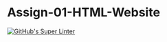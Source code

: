 # Assign-01-HTML-Website
[![GitHub's Super Linter](https://github.com/ICS20-Programming-SamMakuc/Assign-01-HTML-Website/workflows/GitHub's%20Super%20Linter/badge.svg)](https://github.com/ICS20-Programming-SamMakuc/Assign-01-HTML-Website/actions)
